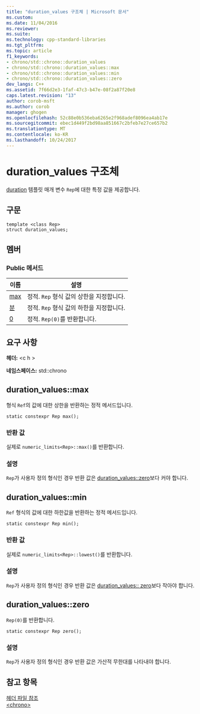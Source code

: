 ```yaml
---
title: "duration_values 구조체 | Microsoft 문서"
ms.custom: 
ms.date: 11/04/2016
ms.reviewer: 
ms.suite: 
ms.technology: cpp-standard-libraries
ms.tgt_pltfrm: 
ms.topic: article
f1_keywords:
- chrono/std::chrono::duration_values
- chrono/std::chrono::duration_values::max
- chrono/std::chrono::duration_values::min
- chrono/std::chrono::duration_values::zero
dev_langs: C++
ms.assetid: 7f66d2e3-1faf-47c3-b47e-08f2a87f20e8
caps.latest.revision: "13"
author: corob-msft
ms.author: corob
manager: ghogen
ms.openlocfilehash: 52c88e0b536eba6265e2f968adef8096ea4ab17e
ms.sourcegitcommit: ebec1d449f2bd98aa851667c2bfeb7e27ce657b2
ms.translationtype: MT
ms.contentlocale: ko-KR
ms.lasthandoff: 10/24/2017
---
```

# <a name="durationvalues-structure"></a>duration_values 구조체
[duration](../standard-library/duration-class.md) 템플릿 매개 변수 `Rep`에 대한 특정 값을 제공합니다.  
  
## <a name="syntax"></a>구문  
  
```  
template <class Rep>  
struct duration_values;  
```  
  
## <a name="members"></a>멤버  
  
### <a name="public-methods"></a>Public 메서드  
  
|이름|설명|  
|----------|-----------------|  
|[max](#max)|정적. `Rep` 형식 값의 상한을 지정합니다.|  
|[분](#min)|정적. `Rep` 형식 값의 하한을 지정합니다.|  
|[0](#zero)|정적. `Rep(0)`를 반환합니다.|  
  
## <a name="requirements"></a>요구 사항  
 **헤더:** \<c h >  
  
 **네임스페이스:** std::chrono  
  
##  <a name="max"></a>  duration_values::max  
 형식 `Ref`의 값에 대한 상한을 반환하는 정적 메서드입니다.  
  
```  
static constexpr Rep max();
```  
  
### <a name="return-value"></a>반환 값  
 실제로 `numeric_limits<Rep>::max()`를 반환합니다.  
  
### <a name="remarks"></a>설명  
 `Rep`가 사용자 정의 형식인 경우 반환 값은 [duration_values::zero](#zero)보다 커야 합니다.  
  
##  <a name="min"></a>  duration_values::min  
 `Ref` 형식의 값에 대한 하한값을 반환하는 정적 메서드입니다.  
  
```  
static constexpr Rep min();
```  
  
### <a name="return-value"></a>반환 값  
 실제로 `numeric_limits<Rep>::lowest()`를 반환합니다.  
  
### <a name="remarks"></a>설명  
 `Rep`가 사용자 정의 형식인 경우 반환 값은 [duration_values:: zero](#zero)보다 작아야 합니다.  
  
##  <a name="zero"></a>  duration_values::zero  
 `Rep(0)`를 반환합니다.  
  
```  
static constexpr Rep zero();
```  
  
### <a name="remarks"></a>설명  
 `Rep`가 사용자 정의 형식인 경우 반환 값은 가산적 무한대를 나타내야 합니다.  
  
## <a name="see-also"></a>참고 항목  
 [헤더 파일 참조](../standard-library/cpp-standard-library-header-files.md)   
 [\<chrono>](../standard-library/chrono.md)

